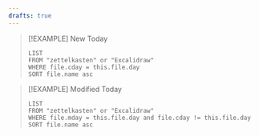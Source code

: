 ```yaml
---
drafts: true
---
```


> [!EXAMPLE] New Today
> ```dataview
> LIST
> FROM "zettelkasten" or "Excalidraw"
> WHERE file.cday = this.file.day
> SORT file.name asc
> ```

> [!EXAMPLE] Modified Today
> ```dataview
> LIST
> FROM "zettelkasten" or "Excalidraw"
> WHERE file.mday = this.file.day and file.cday != this.file.day
> SORT file.name asc
> ```
